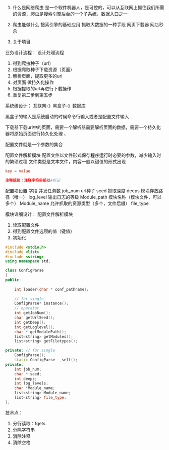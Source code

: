 1. 什么是网络爬虫
是一个软件机器人，是可控的，可以从互联网上抓住我们所需的资源，爬虫是搜索引擎后台的一个子系统，数据入口之一

2. 爬虫能做什么
搜索引擎的基础应用
抓取大数据的一种手段
网页下载器
网店秒杀

3. 关于项目

业务设计流程：
设计处理流程
1. 得到爬虫种子（url）
2. 根据爬取种子下载资源（页面）
3. 解析页面，提取更多的url
4. 对页面 做持久化操作
5. 根据提取的url再进行下载操作
6. 重复第二步到第五步

系统级设计：
互联网-》黑盒子-》数据库

黑盒子的输入是系统启动的时候命令行输入或者是配置文件输入

下载器下载url中的页面，需要一个解析器需要解析页面的数据，需要一个持久化器将原始页面进行持久化处理 、

配置文件就是一个参数的集合

配置文件解析模块
配置文件以文件形式保存程序运行时必要的参数，减少输入时的繁琐过程
文件类型是文本文件，内容一般以键值的形式出现
```conf
key = value

注释规则：注释字符串前以#标记

```
配置项设置                           字段
并发任务数                           job_num
url种子                             seed
抓取深度                             deeps
模块存放路径（唯一）                   log_level
输出日志的等级                        Module_path
模块名称（模块文件，可以多个）           Module_name
允许抓取的资源类型（多个，文件后缀）      file_type

模块详细设计：
配置文件解析模块
1. 读取配置文件 
2. 得到配置文件选项的值（键值）
3. 初始化

```C++
#include <stdio.h>
#include <list>
#include <string>
using namespace std;

class ConfigParse
{
public:
	
	int loader(char * conf_pathname);
	
	// for single
	ConfigParse* instance();
	// operator
	int getJobNum();
	char getUrlSeed();
	int getDeep();
	int getLoglevel();
	char * getModulePath();
	list<string> getModules();
	list<string> getFiletypes();

private: // for single
	ConfigParse();
	static ConfigParse  _self();
private:
	int job_num;
	char * seed;
	int deeps;
	int log_levels;
	char *Module_name;
	list<string> Module_name;
	list<string> file_type;
};
```
技术点：
1. 分行读取：fgets
2. 分隔字符串
3. 消除注释
4. 消除空格